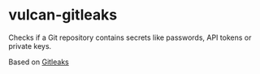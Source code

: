 # vulcan-gitleaks

Checks if a Git repository contains secrets like passwords, API tokens or private keys.

Based on [Gitleaks](https://github.com/zricethezav/gitleaks)